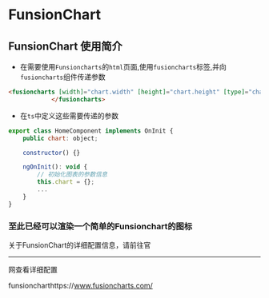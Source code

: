 # FunsionChart

## FunsionChart 使用简介

* 在需要使用`Funsioncharts`的`html`页面,使用`fusioncharts`标签,并向`fusioncharts`组件传递参数

```html
<fusioncharts [width]="chart.width" [height]="chart.height" [type]="chart.type" [dataFormat]="chart.dataFormat" [dataSource]="chart.dataSource">
            </fusioncharts>
```

* 在`ts`中定义这些需要传递的参数

```js
export class HomeComponent implements OnInit {
    public chart: object;

    constructor() {}

    ngOnInit(): void {
        // 初始化图表的参数信息
        this.chart = {};
        ...
    }
}
```

### 至此已经可以渲染一个简单的Funsionchart的图标

关于FunsionChart的详细配置信息，请前往官

---

网查看详细配置

funsioncharthttps://www.fusioncharts.com/

